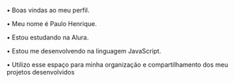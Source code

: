 • Boas vindas ao meu perfil.

• Meu nome é Paulo Henrique.

• Estou estudando na Alura.

• Estou me desenvolvendo na linguagem JavaScript.

• Utilizo esse espaço para minha organização e compartilhamento dos meu projetos desenvolvidos
